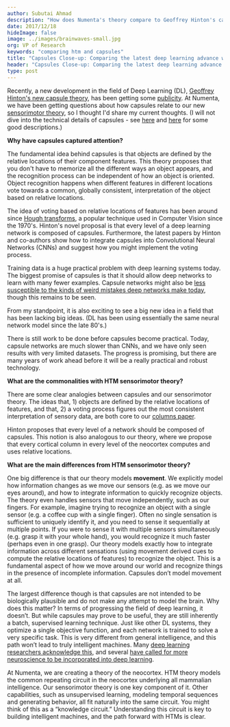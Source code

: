 ```yaml
---
author: Subutai Ahmad
description: "How does Numenta's theory compare to Geoffrey Hinton's capsule theory? Subutai Ahmad, Numenta VP Research, shares his thoughts and breaks down the similarities and differences in this blog comparing HTM and capsules."
date: 2017/12/18
hideImage: false
image: ../images/brainwaves-small.jpg
org: VP of Research
keywords: "comparing htm and capsules"
title: "Capsules Close-up: Comparing the latest deep learning advance with HTM Sensorimotor Theory"
header: "Capsules Close-up: Comparing the latest deep learning advance with HTM Sensorimotor Theory"
type: post
---
```


Recently, a new development in the field of Deep Learning (DL), [Geoffrey Hinton's new capsule theory](http://arxiv.org/abs/1710.09829), has been getting some [publicity](https://www.nytimes.com/2017/11/28/technology/artificial-intelligence-research-toronto.html). At Numenta, we have been getting questions about how capsules relate to our new [sensorimotor theory](/resources/papers/a-theory-of-how-columns-in-the-neocortex-enable-learning-the-structure-of-the-world/), so I thought I'd share my current thoughts. (I will not dive into the technical details of capsules - see [here](https://jhui.github.io/2017/11/03/Dynamic-Routing-Between-Capsules) and [here](https://blog.acolyer.org/2017/11/13/dynamic-routing-between-capsules/amp) for some good descriptions.)

**Why have capsules captured attention?**

The fundamental idea behind capsules is that objects are defined by the relative locations of their component features. This theory proposes that you don't have to memorize all the different ways an object appears, and the recognition process can be independent of how an object is oriented. Object recognition happens when different features in different locations vote towards a common, globally consistent, interpretation of the object based on relative locations.

The idea of voting based on relative locations of features has been around since [Hough transforms](https://en.wikipedia.org/wiki/Hough_transform), a popular technique used in Computer Vision since the 1970's. Hinton's novel proposal is that every level of a deep learning network is composed of capsules. Furthermore, the latest papers by Hinton and co-authors show how to integrate capsules into Convolutional Neural Networks (CNNs) and suggest how you might implement the voting process.

Training data is a huge practical problem with deep learning systems today. The biggest promise of capsules is that it should allow deep networks to learn with many fewer examples. Capsule networks might also be [less susceptible to the kinds of weird mistakes deep networks make today](https://www.theverge.com/2017/4/12/15271874/ai-adversarial-images-fooling-attacks-artificial-intelligence), though this remains to be seen.

From my standpoint, it is also exciting to see a big new idea in a field that has been lacking big ideas. (DL has been using essentially the same neural network model since the late 80's.)

There is still work to be done before capsules become practical. Today, capsule networks are much slower than CNNs, and we have only seen results with very limited datasets. The progress is promising, but there are many years of work ahead before it will be a really practical and robust technology.

**What are the commonalities with HTM sensorimotor theory?**

There are some clear analogies between capsules and our sensorimotor theory. The ideas that, 1) objects are defined by the relative locations of features, and that, 2) a voting process figures out the most consistent interpretation of sensory data, are both core to our [columns paper](/resources/papers/a-theory-of-how-columns-in-the-neocortex-enable-learning-the-structure-of-the-world/).

Hinton proposes that every level of a network should be composed of capsules. This notion is also analogous to our theory, where we propose that every cortical column in every level of the neocortex computes and uses relative locations.

**What are the main differences from HTM sensorimotor theory?**

One big difference is that our theory models **movement**. We explicitly model how information changes as we move our sensors (e.g. as we move our eyes around), and how to integrate information to quickly recognize objects. The theory even handles sensors that move independently, such as our fingers. For example, imagine trying to recognize an object with a single sensor (e.g. a coffee cup with a single finger). Often no single sensation is sufficient to uniquely identify it, and you need to sense it sequentially at multiple points. If you were to sense it with multiple sensors simultaneously (e.g. grasp it with your whole hand), you would recognize it much faster (perhaps even in one grasp). Our theory models exactly how to integrate information across different sensations (using movement derived cues to compute the relative locations of features) to recognize the object. This is a fundamental aspect of how we move around our world and recognize things in the presence of incomplete information. Capsules don’t model movement at all.

The largest difference though is that capsules are not intended to be biologically plausible and do not make any attempt to model the brain. Why does this matter? In terms of progressing the field of deep learning, it doesn’t. But while capsules may prove to be useful, they are still inherently a batch, supervised learning technique. Just like other DL systems, they optimize a single objective function, and each network is trained to solve a very specific task. This is very different from general intelligence, and this path won’t lead to truly intelligent machines. Many [deep learning researchers acknowledge this](http://www.cell.com/neuron/fulltext/S0896-6273(17)30509-3), and several [have called for more neuroscience to be incorporated into deep learning](https://www.frontiersin.org/articles/10.3389/fncom.2016.00094/full).

At Numenta, we are creating a theory of the neocortex. HTM theory models the common repeating circuit in the neocortex underlying all mammalian intelligence. Our sensorimotor theory is one key component of it. Other capabilities, such as unsupervised learning, modeling temporal sequences and generating behavior, all fit naturally into the same circuit. You might think of this as a “knowledge circuit.” Understanding this circuit is key to building intelligent machines, and the path forward with HTMs is clear.
